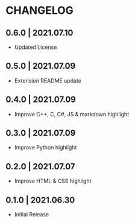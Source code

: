 # CHANGELOG

## 0.6.0 | 2021.07.10
- Updated License

## 0.5.0 | 2021.07.09
- Extension README update

## 0.4.0 | 2021.07.09
- Improve C++, C, C#, JS & markdown highlight 

## 0.3.0 | 2021.07.09
- Improve Python highlight 

## 0.2.0 | 2021.07.07
- Improve HTML & CSS highlight 

## 0.1.0 | 2021.06.30
- Initial Release